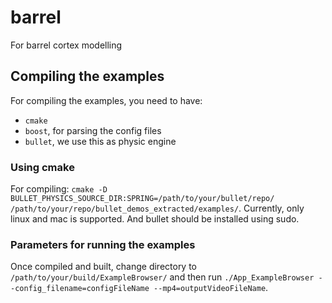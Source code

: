# barrel
For barrel cortex modelling

## Compiling the examples
For compiling the examples, you need to have:

- `cmake`
- `boost`, for parsing the config files
- `bullet`, we use this as physic engine

### Using cmake

For compiling: `cmake -D BULLET_PHYSICS_SOURCE_DIR:SPRING=/path/to/your/bullet/repo/ /path/to/your/repo/bullet_demos_extracted/examples/`. Currently, only linux and mac is supported. And bullet should be installed using sudo.

### Parameters for running the examples

Once compiled and built, change directory to `/path/to/your/build/ExampleBrowser/` and then run `./App_ExampleBrowser --config_filename=configFileName --mp4=outputVideoFileName`.
